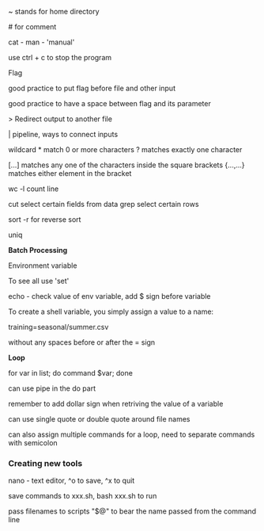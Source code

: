  ~ stands for home directory
 
 \# for comment
 
 cat - 
 man - 'manual' 
 
 use ctrl + c to stop the program
 
 Flag
 
 good practice to put flag before file and other input
 
 good practice to have a space between flag and its parameter
 
 
 \> Redirect output to another file
 
 | pipeline, ways to connect inputs
 
 
 wildcard \* match 0 or more characters
 ? matches exactly one character
 
 [...] matches any one of the characters inside the square brackets
 {...,...} matches either element in the bracket


wc  -l count line

cut    select certain fields from data
grep   select certain rows

sort -r for reverse sort

uniq



**Batch Processing**


Environment variable

To see all use 'set'

echo    -  check value of env variable, add $ sign before variable


To create a shell variable, you simply assign a value to a name:

training=seasonal/summer.csv

without any spaces before or after the = sign




**Loop**

for var in list; do command $var; done

can use pipe in the do part

remember to add dollar sign when retriving the value of a variable


can use single quote or double quote around file names

can also assign multiple commands for a loop, need to separate commands with semicolon



### Creating new tools

nano - text editor, ^o to save, ^x to quit

save commands to xxx.sh, bash xxx.sh to run


pass filenames to scripts    "$@" to bear the name passed from the command line




